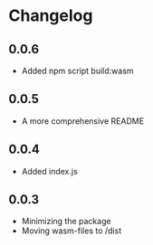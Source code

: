 # Changelog

## 0.0.6

-   Added npm script build:wasm

## 0.0.5

-   A more comprehensive README

## 0.0.4

-   Added index.js

## 0.0.3

-   Minimizing the package
-   Moving wasm-files to /dist
